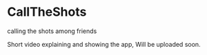 # CallTheShots
calling the shots among friends

Short video explaining and showing the app,
Will be uploaded soon.

